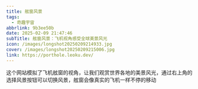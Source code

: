 ```yaml
---
title: 舷窗风景
tags:
  - 奇趣宇宙
abbrlink: 9b3ee50b
date: 2025-02-09 21:47:46
subTitle: 舷窗风景：飞机视角感受全球美景风光
icon: /images/longshot20250209214933.jpg
cover: /images/longshot20250209215006.jpg
link: https://porthole.leoku.dev/
---
```


这个网站模拟了飞机舷窗的视角，让我们观赏世界各地的美景风光，通过右上角的选择风景按钮可以切换风景，舷窗会像真实的飞机一样不停的移动